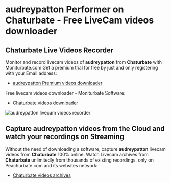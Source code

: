 # audreypatton Performer on Chaturbate - Free LiveCam videos downloader

## Chaturbate Live Videos Recorder

Monitor and record livecam videos of **audreypatton** from **Chaturbate** with Moniturbate.com
Get a premium trial for free by just and only registering with your Email address:
* [audreypatton Premium videos downloader](https://moniturbate.com/request-demo-licence-key.html)

Free livecam videos downloader - Moniturbate Software:
* [Chaturbate videos downloader](https://moniturbate.com/moniturbate-download-software.html)

![audreypatton livecam videos recorder](https://peachurnet.com/templates/moniturbate-software.png)


## Capture audreypatton videos from the Cloud and watch your recordings on Streaming

Without the need of downloading a software, capture **audreypatton** livecam videos from **Chaturbate** 100% online.
Watch Livecam archives from **Chaturbate** unlimitedly from thousands of existing recordings, only on Peachurbate.com and its websites network:
* [Chaturbate videos archives](https://peachurnet.com/)